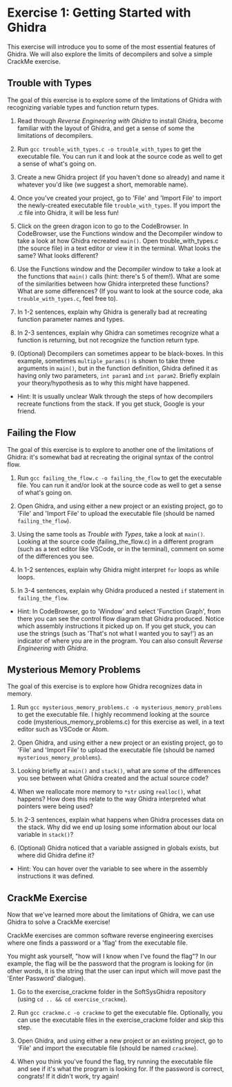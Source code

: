 # Exercise 1: Getting Started with Ghidra

This exercise will introduce you to some of the most essential features of Ghidra.
We will also explore the limits of decompilers and solve a simple CrackMe exercise.

## Trouble with Types
The goal of this exercise is to explore some of the limitations of Ghidra with
recognizing variable types and function return types.

1) Read through *Reverse Engineering with Ghidra* to install Ghidra, become familiar with
the layout of Ghidra, and get a sense of some the limitations of decompilers.

2) Run `gcc trouble_with_types.c -o trouble_with_types` to get the executable file.
You can run it and look at the source code as well to get a sense of what's going on.

3) Create a new Ghidra project (if you haven't done so already) and name it
whatever you'd like (we suggest a short, memorable name).

4) Once you've created your project, go to 'File' and 'Import File' to import the
newly-created executable file `trouble_with_types`. If you import the .c file
into Ghidra, it will be less fun!

5) Click on the green dragon icon to go to the CodeBrowser. In CodeBrowser, use
the Functions window and the Decompiler window to take a look at how
Ghidra recreated `main()`. Open trouble_with_types.c (the source file) in a
text editor or view it in the terminal. What looks the same? What looks different?

6) Use the Functions window and the Decompiler window to take a look at the functions
that `main()` calls (hint: there's 5 of them!). What are some of the similarities
between how Ghidra interpreted these functions? What are some differences? (If
  you want to look at the source code, aka `trouble_with_types.c`, feel free to).

7) In 1-2 sentences, explain why Ghidra is generally bad at recreating
function parameter names and types.

8) In 2-3 sentences, explain why Ghidra can sometimes recognize
what a function is returning, but not recognize the function return type.

9) (Optional) Decompilers can sometimes appear to be black-boxes. In this example, sometimes
`multiple_params()` is shown to take three arguments in `main()`, but in the
function definition, Ghidra defined it as having only two parameters,
`int param1` and `int param2`. Briefly explain your theory/hypothesis as to why
this might have happened.
- Hint: It is usually unclear Walk through the steps of how decompilers recreate functions from the stack.
If you get stuck, Google is your friend.


## Failing the Flow
The goal of this exercise is to explore to another one of the limitations of Ghidra:
it's somewhat bad at recreating the original syntax of the control flow.

1) Run `gcc failing_the_flow.c -o failing_the_flow` to get the executable file.
You can run it and/or look at the source code as well to get a sense of what's going on.

2) Open Ghidra, and using either a new project or an existing project, go to 'File'
and 'Import File' to upload the executable file (should be named `failing_the_flow`).

3) Using the same tools as *Trouble with Types*, take a look at `main()`.
Looking at the source code (failing_the_flow.c) in a different program (such as a
  text editor like VSCode, or in the terminal), comment on some of the differences
  you see.

4) In 1-2 sentences, explain why Ghidra might interpret `for` loops as
while loops.

5) In 3-4 sentences, explain why Ghidra produced a nested `if` statement
in `failing_the_flow`.
- Hint: In CodeBrowser, go to 'Window' and select 'Function Graph', from there you
can see the control flow diagram that Ghidra produced. Notice which assembly instructions
it picked up on. If you get stuck, you can use the strings (such as 'That's not
what I wanted you to say!') as an indicator of where you are in the program. You
can also consult *Reverse Engineering with Ghidra*.

## Mysterious Memory Problems
The goal of this exercise is to explore how Ghidra recognizes data in memory.

1) Run `gcc mysterious_memory_problems.c -o mysterious_memory_problems` to get
the executable file. I highly recommend looking at the source code
(mysterious_memory_problems.c) for this exercise as well, in a text editor such as
 VSCode or Atom.

2) Open Ghidra, and using either a new project or an existing project, go to 'File'
and 'Import File' to upload the executable file (should be named
  `mysterious_memory_problems`).

3) Looking briefly at `main()` and `stack()`, what are some of the differences
you see between what Ghidra created and the actual source code?

4) When we reallocate more memory to `*str` using `realloc()`, what happens? How
does this relate to the way Ghidra interpreted what pointers were being used?

5) In 2-3 sentences, explain what happens when Ghidra processes data on the stack.
Why did we end up losing some information about our local variable in `stack()`?

6) (Optional) Ghidra noticed that a variable assigned in globals exists, but
where did Ghidra define it?
- Hint: You can hover over the variable to see where in the assembly instructions it
was defined.

## CrackMe Exercise
Now that we've learned more about the limitations of Ghidra, we can use Ghidra
to solve a CrackMe exercise!

CrackMe exercises are common software reverse engineering exercises where one
finds a password or a 'flag' from the executable file.

You might ask yourself, "how will I know when I've found the flag"? In our example, the flag
will be the password that the program is looking for (in other words, it is the string
  that the user can input which will move past the 'Enter Password' dialogue).

1) Go to the exercise_crackme folder in the SoftSysGhidra repository (using `cd .. && cd exercise_crackme`).

2) Run `gcc crackme.c -o crackme` to get the executable file. Optionally, you can
use the executable files in the exercise_crackme folder and skip this step.

3) Open Ghidra, and using either a new project or an existing project, go to 'File'
and import the executable file (should be named `crackme`).

4) When you think you've found the flag, try running the executable file and
see if it's what the program is looking for. If the password is correct, congrats!
If it didn't work, try again!
